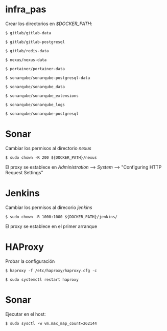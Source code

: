 # infra_pas

Crear los directorios en _$DOCKER_PATH_:

    $ gitlab/gitlab-data

    $ gitlab/gitlab-postgresql

    $ gitlab/redis-data

    $ nexus/nexus-data

    $ portainer/portainer-data

    $ sonarqube/sonarqube-postgresql-data 
    
    $ sonarqube/sonarqube_data 
    
    $ sonarqube/sonarqube_extensions 
    
    $ sonarqube/sonarqube_logs 
    
    $ sonarqube/sonarqube-postgresql

# Sonar

Cambiar los permisos al directorio _nexus_

    $ sudo chown -R 200 ${DOCKER_PATH}/nexus

El proxy se establece en _Administration_ --> _System_ --> "Configuring HTTP Request Settings"

# Jenkins

Cambiar los permisos al direcorio _jenkins_
    
    $ sudo chown -R 1000:1000 ${DOCKER_PATH}/jenkins/

El proxy se establece en el primer arranque


# HAProxy

Probar la configuración

    $ haproxy -f /etc/haproxy/haproxy.cfg -c

    $ sudo systemctl restart haproxy

# Sonar

Ejecutar en el host:

    $ sudo sysctl -w vm.max_map_count=262144
